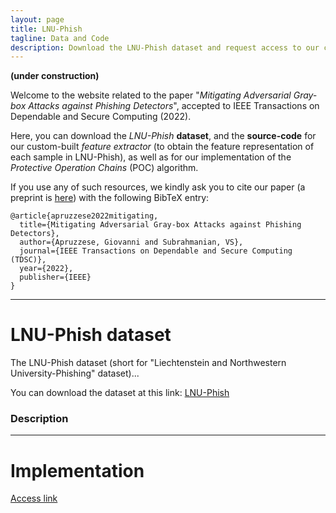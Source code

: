 ```yaml
---
layout: page
title: LNU-Phish
tagline: Data and Code
description: Download the LNU-Phish dataset and request access to our code.
---
```


**(under construction)**

Welcome to the website related to the paper "_Mitigating Adversarial Gray-box Attacks against Phishing Detectors_", accepted to IEEE Transactions on Dependable and Secure Computing (2022).

Here, you can download the _LNU-Phish_ **dataset**, and the **source-code** for our custom-built _feature extractor_ (to obtain the feature representation of each sample in LNU-Phish), as well as for our implementation of the _Protective Operation Chains_ (POC) algorithm. 

If you use any of such resources, we kindly ask you to cite our paper (a preprint is [here](TBD)) with the following BibTeX entry:
```
@article{apruzzese2022mitigating,
  title={Mitigating Adversarial Gray-box Attacks against Phishing Detectors},
  author={Apruzzese, Giovanni and Subrahmanian, VS},
  journal={IEEE Transactions on Dependable and Secure Computing (TDSC)},
  year={2022},
  publisher={IEEE}
} 
```



---

# LNU-Phish dataset

The LNU-Phish dataset (short for "Liechtenstein and Northwestern University-Phishing" dataset)...

You can download the dataset at this link: [LNU-Phish](TBD)

### Description

---

# Implementation

[Access link](TBD)